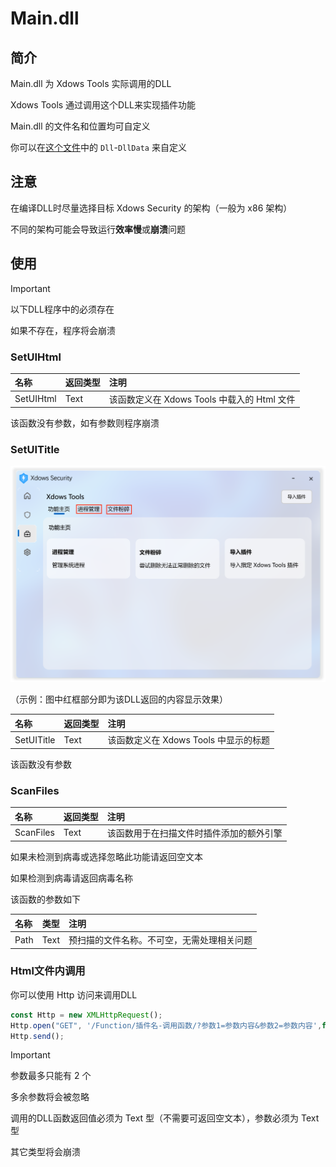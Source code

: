 # Main.dll

## 简介

Main.dll 为 Xdows Tools 实际调用的DLL

Xdows Tools 通过调用这个DLL来实现插件功能

Main.dll 的文件名和位置均可自定义

你可以在[这个文件](./Plugins.ini.md#%E4%BD%BF%E7%94%A8)中的 `Dll`-`DllData` 来自定义

## 注意

在编译DLL时尽量选择目标 Xdows Security 的架构（一般为 x86 架构）

不同的架构可能会导致运行**效率慢**或**崩溃**问题

## 使用
> [!IMPORTANT]
> 以下DLL程序中的必须存在
> 
> 如果不存在，程序将会崩溃


### SetUIHtml

|    名称   |  返回类型 |注明                                    |
| :-------- | :------- | :-------------------------------------- |
| SetUIHtml |   Text   |该函数定义在 Xdows Tools 中载入的 Html 文件|

该函数没有参数，如有参数则程序崩溃

### SetUITitle

![XdowsToolsUI](./../../PNG/XdowsToolsUI-Main.dll.md.png)

（示例：图中红框部分即为该DLL返回的内容显示效果）

|    名称    |  返回类型 |注明                               |
| :--------- | :-------- | :-------------------------------- |
| SetUITitle |    Text   |该函数定义在 Xdows Tools 中显示的标题|

该函数没有参数

### ScanFiles

|    名称    |  返回类型 |注明                               |
| :--------- | :-------- | :-------------------------------- |
| ScanFiles  |    Text   |该函数用于在扫描文件时插件添加的额外引擎|

如果未检测到病毒或选择忽略此功能请返回空文本

如果检测到病毒请返回病毒名称

该函数的参数如下

| 名称 |  类型 |注明|
| :--- | :--- | :----------------------------------- |
| Path | Text |预扫描的文件名称。不可空，无需处理相关问题|

### Html文件内调用

你可以使用 Http 访问来调用DLL

``` js
const Http = new XMLHttpRequest();
Http.open("GET", '/Function/插件名-调用函数/?参数1=参数内容&参数2=参数内容',false);
Http.send();

```

> [!IMPORTANT]
> 参数最多只能有 2 个
>
> 多余参数将会被忽略
> 
> 调用的DLL函数返回值必须为 Text 型（不需要可返回空文本），参数必须为 Text 型
>
> 其它类型将会崩溃


